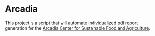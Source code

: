 # Arcadia

This project is a script that will automate individualized pdf report generation for the [Arcadia Center for Sustainable Food and Agriculture](http://arcadiafood.org).
